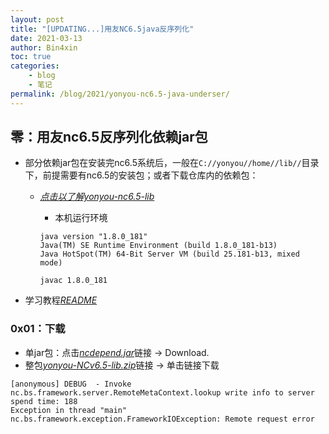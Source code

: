 ```yaml
---
layout: post
title: "[UPDATING...]用友NC6.5java反序列化"
date: 2021-03-13
author: Bin4xin
toc: true
categories:
    - blog
    - 笔记
permalink: /blog/2021/yonyou-nc6.5-java-underser/
---
```


## 零：用友nc6.5反序列化依赖jar包

- 部分依赖jar包在安装完nc6.5系统后，一般在`C://yonyou//home//lib//`目录下，前提需要有nc6.5的安装包；或者下载仓库内的依赖包：
    - *[点击以了解yonyou-nc6.5-lib](https://github.com/Bin4xin/bigger-than-bigger/blob/master/yonyou-nc6.5-lib/README.MD)*
        - 本机运行环境
        
        ```
        java version "1.8.0_181"
        Java(TM) SE Runtime Environment (build 1.8.0_181-b13)
        Java HotSpot(TM) 64-Bit Server VM (build 25.181-b13, mixed mode)

        javac 1.8.0_181
        ```
      
- 学习教程[*README*](https://github.com/Bin4xin/bigger-than-bigger/blob/master/yonyou-nc6.5-lib/README.MD)

### 0x01：下载
    
- 单jar包：点击[*ncdepend.jar*](https://github.com/Bin4xin/bigger-than-bigger/blob/master/yonyou-nc6.5-lib/ncdepend.jar)链接 -> Download.
- 整包[*yonyou-NCv6.5-lib.zip*](https://github.com/Bin4xin/bigger-than-bigger/releases/tag/yonyou-ncv6.5)链接 -> 单击链接下载 

```
[anonymous] DEBUG  - Invoke nc.bs.framework.server.RemoteMetaContext.lookup write info to server spend time: 188 
Exception in thread "main" nc.bs.framework.exception.FrameworkIOException: Remote request error
```

